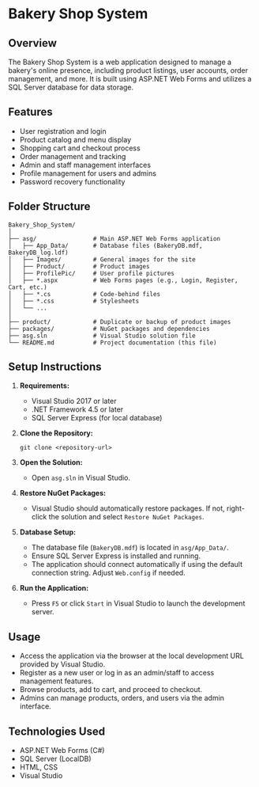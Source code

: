 # Bakery Shop System

## Overview
The Bakery Shop System is a web application designed to manage a bakery's online presence, including product listings, user accounts, order management, and more. It is built using ASP.NET Web Forms and utilizes a SQL Server database for data storage.

## Features
- User registration and login
- Product catalog and menu display
- Shopping cart and checkout process
- Order management and tracking
- Admin and staff management interfaces
- Profile management for users and admins
- Password recovery functionality

## Folder Structure
```
Bakery_Shop_System/
│
├── asg/                # Main ASP.NET Web Forms application
│   ├── App_Data/       # Database files (BakeryDB.mdf, BakeryDB_log.ldf)
│   ├── Images/         # General images for the site
│   ├── Product/        # Product images
│   ├── ProfilePic/     # User profile pictures
│   ├── *.aspx          # Web Forms pages (e.g., Login, Register, Cart, etc.)
│   ├── *.cs            # Code-behind files
│   ├── *.css           # Stylesheets
│   └── ...
│
├── product/            # Duplicate or backup of product images
├── packages/           # NuGet packages and dependencies
├── asg.sln             # Visual Studio solution file
└── README.md           # Project documentation (this file)
```

## Setup Instructions
1. **Requirements:**
   - Visual Studio 2017 or later
   - .NET Framework 4.5 or later
   - SQL Server Express (for local database)

2. **Clone the Repository:**
   ```
   git clone <repository-url>
   ```

3. **Open the Solution:**
   - Open `asg.sln` in Visual Studio.

4. **Restore NuGet Packages:**
   - Visual Studio should automatically restore packages. If not, right-click the solution and select `Restore NuGet Packages`.

5. **Database Setup:**
   - The database file (`BakeryDB.mdf`) is located in `asg/App_Data/`.
   - Ensure SQL Server Express is installed and running.
   - The application should connect automatically if using the default connection string. Adjust `Web.config` if needed.

6. **Run the Application:**
   - Press `F5` or click `Start` in Visual Studio to launch the development server.

## Usage
- Access the application via the browser at the local development URL provided by Visual Studio.
- Register as a new user or log in as an admin/staff to access management features.
- Browse products, add to cart, and proceed to checkout.
- Admins can manage products, orders, and users via the admin interface.

## Technologies Used
- ASP.NET Web Forms (C#)
- SQL Server (LocalDB)
- HTML, CSS
- Visual Studio
